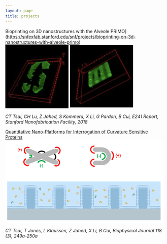 ```yaml
---
layout: page
title: projects
---
```


Bioprinting on 3D nanostructures with the Alveole PRIMO](https://snfexfab.stanford.edu/snf/projects/bioprinting-on-3d-nanostructures-with-alveole-primo)<br>
![Stanford Logo](/assets/img/PRIMO-1.jpg) ![Printing on nanostructures](/assets/img/PRIMOnano-1.jpg)

*CT Tsai, CH Lu, Z Jahed, S Kommera, X Li, G Pardon, B Cui, E241 Report, Stanford Nanofabrication Facility, 2018*

[Quantitative Nano-Platforms for Interrogation of Curvature Sensitive Proteins](https://www.cell.com/biophysj/pdf/S0006-3495(19)32394-X.pdf)<br>
![Nano-sensing platform](/assets/img/nanosensing.png) 

*CT Tsai, T Jones, L Klaussen, Z Jahed, X Li, B Cui, Biophysical Journal 118 (3), 249a-250a*


